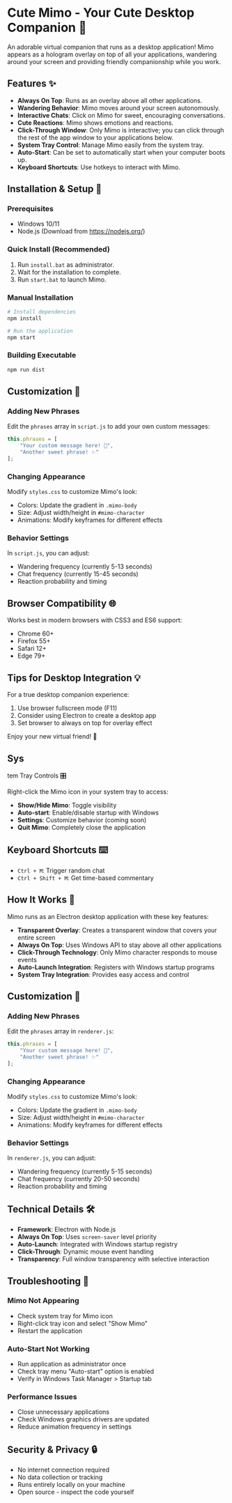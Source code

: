 # Cute Mimo - Your Cute Desktop Companion 🌟

An adorable virtual companion that runs as a desktop application! Mimo appears as a hologram overlay on top of all your applications, wandering around your screen and providing friendly companionship while you work.

## Features ✨

* **Always On Top**: Runs as an overlay above all other applications.
* **Wandering Behavior**: Mimo moves around your screen autonomously.
* **Interactive Chats**: Click on Mimo for sweet, encouraging conversations.
* **Cute Reactions**: Mimo shows emotions and reactions.
* **Click-Through Window**: Only Mimo is interactive; you can click through the rest of the app window to your applications below.
* **System Tray Control**: Manage Mimo easily from the system tray.
* **Auto-Start**: Can be set to automatically start when your computer boots up.
* **Keyboard Shortcuts**: Use hotkeys to interact with Mimo.

## Installation & Setup 🚀

### Prerequisites
* Windows 10/11
* Node.js (Download from https://nodejs.org/)

### Quick Install (Recommended)
1.  Run `install.bat` as administrator.
2.  Wait for the installation to complete.
3.  Run `start.bat` to launch Mimo.

### Manual Installation
```bash
# Install dependencies
npm install

# Run the application
npm start
```
### Building Executable
```bash
npm run dist
```

## Customization 🎨

### Adding New Phrases
Edit the `phrases` array in `script.js` to add your own custom messages:

```javascript
this.phrases = [
    "Your custom message here! 💖",
    "Another sweet phrase! ✨"
];
```

### Changing Appearance
Modify `styles.css` to customize Mimo's look:
- Colors: Update the gradient in `.mimo-body`
- Size: Adjust width/height in `#mimo-character`
- Animations: Modify keyframes for different effects

### Behavior Settings
In `script.js`, you can adjust:
- Wandering frequency (currently 5-13 seconds)
- Chat frequency (currently 15-45 seconds)
- Reaction probability and timing

## Browser Compatibility 🌐

Works best in modern browsers with CSS3 and ES6 support:
- Chrome 60+
- Firefox 55+
- Safari 12+
- Edge 79+

## Tips for Desktop Integration 💡

For a true desktop companion experience:
1. Use browser fullscreen mode (F11)
2. Consider using Electron to create a desktop app
3. Set browser to always on top for overlay effect

Enjoy your new virtual friend! 🎉
## Sys
tem Tray Controls 🎛️

Right-click the Mimo icon in your system tray to access:
- **Show/Hide Mimo**: Toggle visibility
- **Auto-start**: Enable/disable startup with Windows
- **Settings**: Customize behavior (coming soon)
- **Quit Mimo**: Completely close the application

## Keyboard Shortcuts ⌨️

- `Ctrl + M`: Trigger random chat
- `Ctrl + Shift + M`: Get time-based commentary

## How It Works 🔧

Mimo runs as an Electron desktop application with these key features:

- **Transparent Overlay**: Creates a transparent window that covers your entire screen
- **Always On Top**: Uses Windows API to stay above all other applications
- **Click-Through Technology**: Only Mimo character responds to mouse events
- **Auto-Launch Integration**: Registers with Windows startup programs
- **System Tray Integration**: Provides easy access and control

## Customization 🎨

### Adding New Phrases
Edit the `phrases` array in `renderer.js`:

```javascript
this.phrases = [
    "Your custom message here! 💖",
    "Another sweet phrase! ✨"
];
```

### Changing Appearance
Modify `styles.css` to customize Mimo's look:
- Colors: Update the gradient in `.mimo-body`
- Size: Adjust width/height in `#mimo-character`
- Animations: Modify keyframes for different effects

### Behavior Settings
In `renderer.js`, you can adjust:
- Wandering frequency (currently 5-15 seconds)
- Chat frequency (currently 20-50 seconds)
- Reaction probability and timing

## Technical Details 🛠️

- **Framework**: Electron with Node.js
- **Always On Top**: Uses `screen-saver` level priority
- **Auto-Launch**: Integrated with Windows startup registry
- **Click-Through**: Dynamic mouse event handling
- **Transparency**: Full window transparency with selective interaction

## Troubleshooting 🔧

### Mimo Not Appearing
- Check system tray for Mimo icon
- Right-click tray icon and select "Show Mimo"
- Restart the application

### Auto-Start Not Working
- Run application as administrator once
- Check tray menu "Auto-start" option is enabled
- Verify in Windows Task Manager > Startup tab

### Performance Issues
- Close unnecessary applications
- Check Windows graphics drivers are updated
- Reduce animation frequency in settings

## Security & Privacy 🔒

- No internet connection required
- No data collection or tracking
- Runs entirely locally on your machine
- Open source - inspect the code yourself
